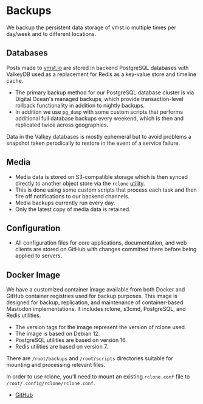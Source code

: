 # Backups

We backup the persistent data storage of vmst.io multiple times per day/week and to different locations.

## Databases

Posts made to [vmst.io](https://vmst.io) are stored in backend PostgreSQL databases with ValkeyDB used as a replacement for Redis as a key-value store and timeline cache.

- The primary backup method for our PostgreSQL database cluster is via Digital Ocean's managed backups, which provide transaction-level rollback functionality in addition to nightly backups.
- In addition we use `pg_dump` with some custom scripts that performs additional full database backups every weekend, which is then and replicated twice across geographies.

Data in the Valkey databases is mostly ephemeral but to avoid problems a snapshot taken perodically to restore in the event of a service failure.

## Media

- Media data is stored on S3-compatible storage which is then synced directly to another object store via the `rclone` [utility](https://rclone.org).
- This is done using some custom scripts that process each task and then fire off notifications to our backend channels.
- Media backups currently run every day.
- Only the latest copy of media data is retained.

## Configuration

- All configuration files for core applications, documentation, and web clients are stored on GitHub with changes committed there before being applied to servers.

## Docker Image

We have a customized container image available from both Docker and GitHub container registries used for backup purposes.
This image is designed for backup, replication, and maintenance of container-based Mastodon implementations.
It includes rclone, s3cmd, PostgreSQL, and Redis utilities.

- The version tags for the image represent the version of rclone used.
- The image is based on Debian 12.
- PostgreSQL utilities are based on version 16.
- Redis utilities are based on version 7.

There are `/root/backups` and `/root/scripts` directories suitable for mounting and processing relevant files.

In order to use rclone, you'll need to mount an existing `rclone.conf` file to `/root/.config/rclone/rclone.conf`.

- [GitHub](https://github.com/users/vmstan/packages/container/package/rclone)
